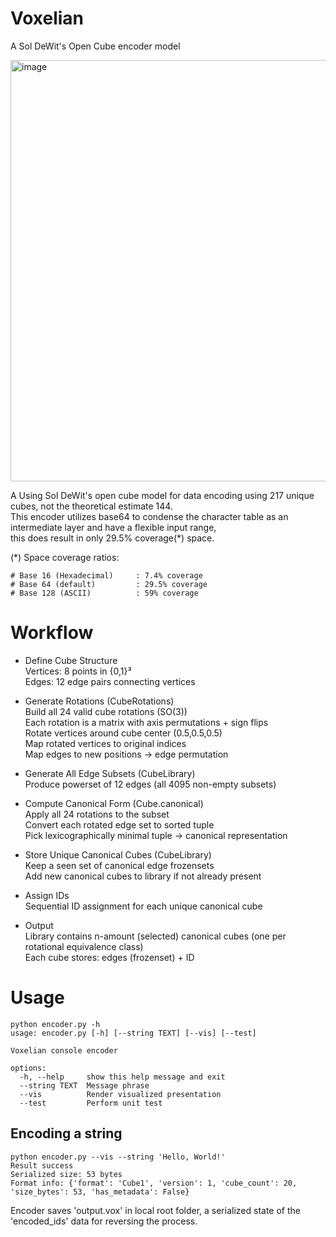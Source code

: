# Voxelian
A Sol DeWit's Open Cube encoder model


<img width="942" height="674" alt="image" src="https://github.com/user-attachments/assets/03fbc275-7238-4904-9a46-62a4b357be37" />

A Using Sol DeWit's open cube model for data encoding using 217 unique cubes, not the theoretical estimate 144.  
This encoder utilizes base64 to condense the character table as an intermediate layer and have a flexible input range,  
this does result in only 29.5% coverage(*) space.  

(*) Space coverage ratios: 
```
# Base 16 (Hexadecimal)     : 7.4% coverage
# Base 64 (default)         : 29.5% coverage
# Base 128 (ASCII)          : 59% coverage
```

# Workflow
- Define Cube Structure  
    Vertices: 8 points in {0,1}³  
    Edges: 12 edge pairs connecting vertices  

- Generate Rotations (CubeRotations)  
    Build all 24 valid cube rotations (SO(3))  
    Each rotation is a matrix with axis permutations + sign flips  
    Rotate vertices around cube center (0.5,0.5,0.5)  
    Map rotated vertices to original indices  
    Map edges to new positions → edge permutation  

- Generate All Edge Subsets (CubeLibrary)  
    Produce powerset of 12 edges (all 4095 non-empty subsets)  
    
- Compute Canonical Form (Cube.canonical)  
    Apply all 24 rotations to the subset  
    Convert each rotated edge set to sorted tuple  
    Pick lexicographically minimal tuple → canonical representation  

- Store Unique Canonical Cubes (CubeLibrary)  
    Keep a seen set of canonical edge frozensets  
    Add new canonical cubes to library if not already present  

- Assign IDs  
    Sequential ID assignment for each unique canonical cube  

- Output  
    Library contains n-amount (selected) canonical cubes (one per rotational equivalence class)  
    Each cube stores: edges (frozenset) + ID  

# Usage
```
python encoder.py -h
usage: encoder.py [-h] [--string TEXT] [--vis] [--test]

Voxelian console encoder

options:
  -h, --help     show this help message and exit
  --string TEXT  Message phrase
  --vis          Render visualized presentation
  --test         Perform unit test
```

## Encoding a string
```
python encoder.py --vis --string 'Hello, World!'
Result success
Serialized size: 53 bytes
Format info: {'format': 'Cube1', 'version': 1, 'cube_count': 20, 'size_bytes': 53, 'has_metadata': False}
```

Encoder saves 'output.vox' in local root folder, a serialized state of the 'encoded_ids' data for reversing the process.

